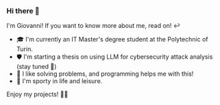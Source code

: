 ### Hi there 👋
I'm Giovanni! If you want to know more about me, read on! :leftwards_arrow_with_hook:
- 🎓 I'm currently an IT Master's degree student at the Polytechnic of Turin.
- :shield: I'm starting a thesis on using LLM for cybersecurity attack analysis (stay tuned 👀)
- :triangular_ruler: I like solving problems, and programming helps me with this!
- 🚴 I'm sporty in life and leisure.

Enjoy my projects! :man_technologist:
<!--
**GioviDetto/GioviDetto** is a ✨ _special_ ✨ repository because its `README.md` (this file) appears on your GitHub profile.

Here are some ideas to get you started:

- 🔭 I’m currently working on ...
- 🌱 I’m currently learning ...
- 👯 I’m looking to collaborate on ...
- 🤔 I’m looking for help with ...
- 💬 Ask me about ...
- 📫 How to reach me: ...
- 😄 Pronouns: ...
- ⚡ Fun fact: ...
-->
